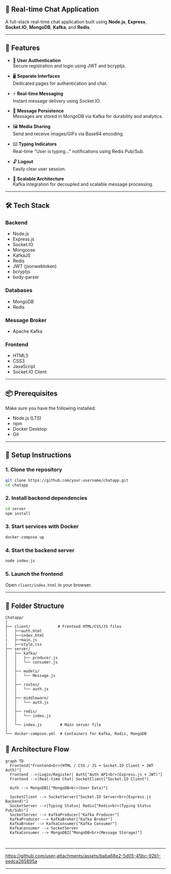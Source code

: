 
## 📡 Real-time Chat Application

A full-stack real-time chat application built using **Node.js**, **Express**, **Socket.IO**, **MongoDB**, **Kafka**, and **Redis**.

---

## 🚀 Features

- 🔐 **User Authentication**  
  Secure registration and login using JWT and bcryptjs.

- 🖥️ **Separate Interfaces**  
  Dedicated pages for authentication and chat.

- ⚡ **Real-time Messaging**  
  Instant message delivery using Socket.IO.

- 💾 **Message Persistence**  
  Messages are stored in MongoDB via Kafka for durability and analytics.

- 🖼️ **Media Sharing**  
  Send and receive images/GIFs via Base64 encoding.

- ⌨️ **Typing Indicators**  
  Real-time "User is typing..." notifications using Redis Pub/Sub.

- 🔓 **Logout**  
  Easily clear user session.

- 🧱 **Scalable Architecture**  
  Kafka integration for decoupled and scalable message processing.

---

## 🛠️ Tech Stack

### Backend
- Node.js
- Express.js
- Socket.IO
- Mongoose
- KafkaJS
- Redis
- JWT (jsonwebtoken)
- bcryptjs
- body-parser

### Databases
- MongoDB
- Redis

### Message Broker
- Apache Kafka

### Frontend
- HTML5
- CSS3
- JavaScript
- Socket.IO Client

---

## 📦 Prerequisites

Make sure you have the following installed:

- Node.js (LTS)
- npm
- Docker Desktop
- Git

---

## 🧰 Setup Instructions

### 1. Clone the repository
```bash
git clone https://github.com/your-username/chatapp.git
cd chatapp
```

### 2. Install backend dependencies
```bash
cd server
npm install
```

### 3. Start services with Docker
```bash
docker-compose up
```

### 4. Start the backend server
```bash
node index.js
```

### 5. Launch the frontend
Open `client/index.html` in your browser.

---

## 📁 Folder Structure

```
Chatapp/
│
├── client/            # Frontend HTML/CSS/JS files
│   ├──auth.html
|   ├──index.html
|   ├──main.js
|   ├──style.css
├── server/
│   ├── kafka/
│   │   ├── producer.js
│   │   └── consumer.js
│   │
│   ├── models/
│   │   └── Message.js
│   │
│   ├── routes/
│   │   └── auth.js
│   │
│   ├── middleware/
│   │   └── auth.js
│   │
│   ├── redis/
│   │   └── index.js
│   │
│   └── index.js        # Main server file
│
└── docker-compose.yml  # Containers for Kafka, Redis, MongoDB
```




## 🧠 Architecture Flow

```mermaid
graph TD
  Frontend["Frontend<br>(HTML / CSS / JS + Socket.IO Client + JWT Auth)"]
  Frontend -->|Login/Register| Auth["Auth API<br>(Express.js + JWT)"]
  Frontend -->|Real-time Chat| SocketClient["Socket.IO Client"]

  Auth --> MongoDB1["MongoDB<br>(User Data)"]

  SocketClient --> SocketServer["Socket.IO Server<br>(Express.js Backend)"]
  SocketServer -->|Typing Status| Redis["Redis<br>(Typing Status Pub/Sub)"]
  SocketServer --> KafkaProducer["Kafka Producer"]
  KafkaProducer --> KafkaBroker["Kafka Broker"]
  KafkaBroker --> KafkaConsumer["Kafka Consumer"]
  KafkaConsumer --> SocketServer
  KafkaConsumer --> MongoDB2["MongoDB<br>(Message Storage)"]



```

---



https://github.com/user-attachments/assets/baba68e2-5d05-45bc-92b1-eedca265895a




---



